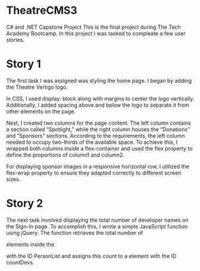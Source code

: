 # TheatreCMS3
 C# and .NET Capstone Project
This is the final project during The Tech Academy Bootcamp.
In this project I was tasked to compleate a few user stories.

# Story 1
The first task I was assigned was styling the home page.
I began by adding the Theatre Vertigo logo.

In CSS, I used display: block along with margins to center the logo vertically. Additionally, I added spacing above and below the logo to separate it from other elements on the page.

Next, I created two columns for the page content. The left column contains a section called “Spotlight,” while the right column houses the “Donations” and “Sponsors” sections. According to the requirements, the left column needed to occupy two-thirds of the available space. To achieve this, I wrapped both columns inside a flex-container and used the flex property to define the proportions of column1 and column2.

For displaying sponsor images in a responsive horizontal row, I utilized the flex-wrap property to ensure they adapted correctly to different screen sizes.

# Story 2
The next task involved displaying the total number of developer names on the Sign-In page. To accomplish this, I wrote a simple JavaScript function using jQuery. The function retrieves the total number of <p> elements inside the <div> with the ID PersonList and assigns this count to a <span> element with the ID countDevs.
